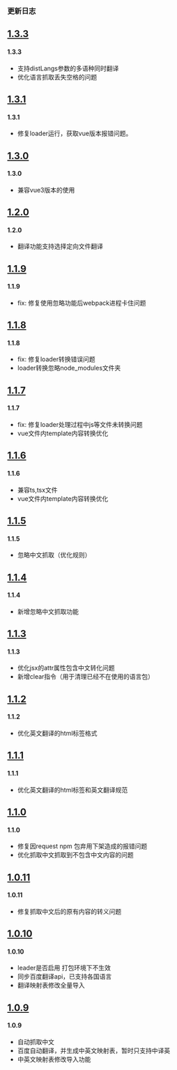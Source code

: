 ### 更新日志

<a name="1.3.3"></a>
## [1.3.3](https://github.com/hujinbin/webpack-i18n-loader/tree/v1.3.1)

#### 1.3.3

* 支持distLangs参数的多语种同时翻译
* 优化语言抓取丢失空格的问题

<a name="1.3.1"></a>
## [1.3.1](https://github.com/hujinbin/webpack-i18n-loader/tree/v1.3.1)

#### 1.3.1

* 修复loader运行，获取vue版本报错问题。

<a name="1.3.0"></a>
## [1.3.0](https://github.com/hujinbin/webpack-i18n-loader/tree/v1.3.0)

#### 1.3.0

* 兼容vue3版本的使用

<a name="1.2.0"></a>
## [1.2.0](https://github.com/hujinbin/webpack-i18n-loader/tree/v1.2.0)

#### 1.2.0

* 翻译功能支持选择定向文件翻译

<a name="1.1.9"></a>
## [1.1.9](https://github.com/hujinbin/webpack-i18n-loader/tree/v1.1.9)

#### 1.1.9

* fix: 修复使用忽略功能后webpack进程卡住问题

<a name="1.1.8"></a>
## [1.1.8](https://github.com/hujinbin/webpack-i18n-loader/tree/v1.1.8)

#### 1.1.8

* fix: 修复loader转换错误问题
* loader转换忽略node_modules文件夹

<a name="1.1.7"></a>
## [1.1.7](https://github.com/hujinbin/webpack-i18n-loader/tree/v1.1.7)

#### 1.1.7

* fix: 修复loader处理过程中js等文件未转换问题
* vue文件内template内容转换优化

<a name="1.1.6"></a>
## [1.1.6](https://github.com/hujinbin/webpack-i18n-loader/tree/v1.1.6)

#### 1.1.6

* 兼容ts,tsx文件
* vue文件内template内容转换优化


<a name="1.1.5"></a>
## [1.1.5](https://github.com/hujinbin/webpack-i18n-loader/tree/v1.1.5)

#### 1.1.5

* 忽略中文抓取（优化规则）

<a name="1.1.4"></a>
## [1.1.4](https://github.com/hujinbin/webpack-i18n-loader/tree/v1.1.4)

#### 1.1.4

* 新增忽略中文抓取功能

<a name="1.1.3"></a>
## [1.1.3](https://github.com/hujinbin/webpack-i18n-loader/tree/v1.1.3)

#### 1.1.3

* 优化jsx的attr属性包含中文转化问题
* 新增clear指令（用于清理已经不在使用的语言包）

<a name="1.1.2"></a>
## [1.1.2](https://github.com/hujinbin/webpack-i18n-loader/tree/v1.1.2)

#### 1.1.2

* 优化英文翻译的html标签格式

<a name="1.1.1"></a>
## [1.1.1](https://github.com/hujinbin/webpack-i18n-loader/tree/v1.1.1)

#### 1.1.1

* 优化英文翻译的html标签和英文翻译规范

<a name="1.1.0"></a>
## [1.1.0](https://github.com/hujinbin/webpack-i18n-loader/tree/v1.1.0)

#### 1.1.0

* 修复因request npm 包弃用下架造成的报错问题
* 优化抓取中文抓取到不包含中文内容的问题


<a name="1.0.11"></a>
## [1.0.11](https://github.com/hujinbin/webpack-i18n-loader/tree/v1.0.11)

#### 1.0.11

* 修复抓取中文后的原有内容的转义问题



<a name="1.0.10"></a>
## [1.0.10](https://github.com/hujinbin/webpack-i18n-loader/tree/v1.0.10)

#### 1.0.10

* leader是否启用 打包环境下不生效
* 同步百度翻译api，已支持各国语言
* 翻译映射表修改全量导入



<a name="1.0.9"></a>
## [1.0.9](https://github.com/hujinbin/webpack-i18n-loader/tree/v1.0.9)

#### 1.0.9

* 自动抓取中文
* 百度自动翻译，并生成中英文映射表，暂时只支持中译英
* 中英文映射表修改导入功能




